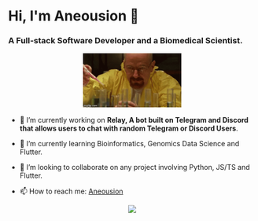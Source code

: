 # Hi, I'm Aneousion 👋

### A Full-stack Software Developer and a Biomedical Scientist.

<p align='center' ><img width="200" src="walter-white-cooking.gif" /></p>

- 🔭 I’m currently working on **Relay, A bot built on Telegram and Discord that allows users to chat with random Telegram or Discord Users**.

- 🌱 I’m currently learning Bioinformatics, Genomics Data Science and Flutter.
  
- 👯 I’m looking to collaborate on any project involving Python, JS/TS and Flutter.
  
- 📫 How to reach me: [Aneousion](https://x.com/aneousion)
<p align="center">
<img src="https://github-readme-stats.vercel.app/api/top-langs/?username=Aneousion&hide_progress=true&theme=transparent" width="50%"/>
</p>
